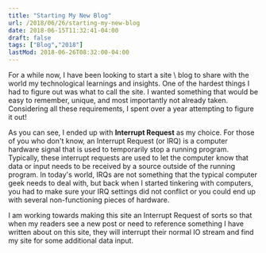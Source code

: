 ```yaml
---
title: "Starting My New Blog"
url: /2018/06/26/starting-my-new-blog
date: 2018-06-15T11:32:41-04:00
draft: false
tags: ["Blog","2018"]
lastMod: 2018-06-26T08:32:00-04:00
---
```


For a while now, I have been looking to start a site \ blog to share with the world my technological learnings and insights.
One of the hardest things I had to figure out was what to call the site.
I wanted something that would be easy to remember, unique, and most importantly not already taken.
Considering all these requirements, I spent over a year attempting to figure it out!

<!--more-->

As you can see, I ended up with __Interrupt Request__ as my choice.
For those of you who don't know, an Interrupt Request (or IRQ) is a computer hardware signal that is used to temporarily stop a running program.
Typically, these interrupt requests are used to let the computer know that data or input needs to be received by a source outside of the running program.
In today's world, IRQs are not something that the typical computer geek needs to deal with, but back when I started tinkering with computers, you had to make sure your IRQ settings did not conflict or you could end up with several non-functioning pieces of hardware.

I am working towards making this site an Interrupt Request of sorts so that when my readers see a new post or need to reference something I have written about on this site, they will interrupt their normal IO stream and find my site for some additional data input.
